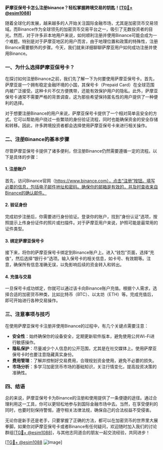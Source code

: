 **萨摩亚保号卡怎么注册binance？轻松掌握跨境交易的钥匙！[[TG💪+ @esim1088](https://t.me/s/esim1088)]**

随着全球化的发展，越来越多的人开始关注国际金融市场，尤其是加密货币交易领域。而Binance作为全球领先的加密货币交易平台之一，吸引了无数投资者的目光。然而，对于许多非本地用户来说，如何顺利注册并使用Binance可能会成为一个难题。特别是对于萨摩亚地区的用户而言，由于地理位置和政策的特殊性，注册Binance需要额外的步骤。今天，我们就来详细聊聊萨摩亚用户如何成功注册并使用Binance。

### 一、为什么选择萨摩亚保号卡？

在探讨如何注册Binance之前，我们先了解一下为何要使用萨摩亚保号卡。首先，萨摩亚是一个拥有稳定金融环境的小国，其保号卡（Prepaid Card）在全球范围内被广泛接受。这种卡片不仅方便携带，还能有效保护用户的隐私。此外，萨摩亚保号卡通常不需要严格的背景调查，这为那些希望保持匿名性的用户提供了一种便利的选择。

对于想要注册Binance的用户来说，萨摩亚保号卡提供了一个相对简单且安全的方式。它可以帮助用户绕过一些繁琐的身份验证流程，同时也能确保资金的安全存储和转移。因此，许多跨境投资者都会选择使用萨摩亚保号卡来进行相关操作。

### 二、注册Binance的基本步骤

尽管萨摩亚保号卡提供了诸多便利，但注册Binance仍然需要遵循一定的流程。以下是具体的步骤：

#### 1. 注册账户

首先，访问Binance官网（https://www.binance.com），点击“注册”按钮。填写必要的信息，包括电子邮件地址和密码。确保你的邮箱是有效的，并及时查收来自Binance的确认邮件。

#### 2. 验证身份

完成初步注册后，你需要进行身份验证。登录你的账户，找到“身份认证”选项，按照提示上传身份证件的照片或扫描件。对于萨摩亚用户来说，护照可能是最常用的证件类型。

#### 3. 绑定萨摩亚保号卡

接下来，将你的萨摩亚保号卡绑定到Binance账户上。进入“钱包”页面，选择“充值”，然后选择“银行卡”选项。输入保号卡的相关信息，如卡号、有效期等。注意，确保所有信息准确无误，以免影响后续的资金转入和转出。

#### 4. 充值与交易

一旦保号卡成功绑定，你就可以通过该卡向Binance账户充值。根据个人需求，选择合适的加密货币种类，比如比特币（BTC）、以太坊（ETH）等。完成充值后，即可开始进行各种交易操作。

### 三、注意事项与技巧

在使用萨摩亚保号卡注册并使用Binance的过程中，有几个关键点需要注意：

- **安全性**：始终确保你的设备安全，定期更新软件版本，避免使用公共Wi-Fi进行敏感操作。
- **隐私保护**：尽量减少个人信息的公开范围，尤其是在社交媒体上。使用萨摩亚保号卡时也要注意隐藏真实身份。
- **费用管理**：了解并控制好交易费用，合理规划资金使用，避免不必要的损失。
- **市场分析**：多学习加密货币市场的基础知识，关注行情变化，提高投资决策的准确性。

### 四、结语

总的来说，萨摩亚保号卡为Binance的注册和使用提供了一条便捷的途径。通过合理利用这一工具，你可以更轻松地参与到国际金融市场中去。当然，在享受便利的同时，也要时刻保持警惕，遵守相关法律法规，确保自己的合法权益不受侵害。

无论你是新手还是老手，只要掌握了正确的方法，都可以在加密货币的世界里大展拳脚。如果你对萨摩亚保号卡或者Binance有任何疑问，欢迎随时加入我们的讨论群组[[TG💪+ @esim1088](https://t.me/s/esim1088)]，与其他志同道合的朋友一起交流经验，共同进步！

[[TG💪+ @esim1088](https://t.me/s/esim1088) ![Image](https://i.postimg.cc/4NQfJmqS/Snipaste-2025-05-13-00-14-12.png)]